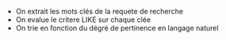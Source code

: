 - On extrait les mots clés de la requete de recherche
- On evalue le critere LIKE sur chaque clée
- On trie en fonction du dégré de pertinence en langage naturel
